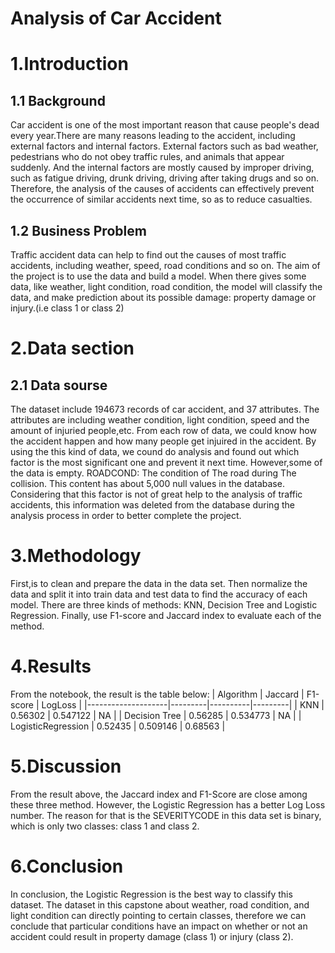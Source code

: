 Analysis of Car Accident
======
# 1.Introduction

## 1.1 Background 
  Car accident is one of the most important reason that cause people's dead every year.There are many reasons leading to the accident, 
  including external factors and internal factors. External factors such as bad weather, pedestrians who do not obey traffic rules, and 
  animals that appear suddenly. And the internal factors are mostly caused by improper driving, such as fatigue driving, drunk driving, 
  driving after taking drugs and so on. Therefore, the analysis of the causes of accidents can effectively prevent the occurrence of 
  similar accidents next time, so as to reduce casualties.
 
## 1.2 Business Problem
  Traffic accident data can help to find out the causes of most traffic accidents, including weather, speed, road conditions and so on. The aim of the project is to use the data and build a model. When there gives some data, like weather, light condition, road condition, the model will classify the data, and make prediction about its possible damage: property damage or injury.(i.e class 1 or class 2)
 # 2.Data section

 ## 2.1 Data sourse
 The dataset include 194673 records of car accident, and 37 attributes. The attributes are including weather condition, light condition, speed and the amount of injuried people,etc. From each row of data, we could know how the accident happen and how many people get injuired in the accident. By using the this kind of data, we cound do analysis and found out which factor is the most significant one and prevent it next time. However,some of the data is empty. ROADCOND: The condition of The road during The collision. This content has about 5,000 null values in the database. Considering that this factor is not of great help to the analysis of traffic accidents, this information was deleted from the database during the analysis process in order to better complete the project.

# 3.Methodology
First,is to clean and prepare the data in the data set. Then normalize the data and split it into train data and test data to find the accuracy of each model.
There are three kinds of methods: KNN, Decision Tree and Logistic Regression. Finally, use F1-score and Jaccard index to evaluate each of the method. 
# 4.Results 
From the notebook, the result is the table below:
| Algorithm          | Jaccard | F1-score | LogLoss |
|--------------------|---------|----------|---------|
| KNN                | 0.56302       | 0.547122        | NA      |
| Decision Tree      | 0.56285       | 0.534773        | NA      |
| LogisticRegression | 0.52435       | 0.509146        | 0.68563     |
# 5.Discussion
From the result above, the Jaccard index and F1-Score are close among these three method. However, the Logistic Regression has a better Log Loss number. The reason for that is the SEVERITYCODE in this data set is binary, which is only two classes: class 1 and class 2. 
# 6.Conclusion
In conclusion, the Logistic Regression is the best way to classify this dataset. The dataset in this capstone about weather, road condition, and light condition can directly pointing to certain classes, therefore we can conclude that particular conditions have an impact on whether or not an accident could result in property damage (class 1) or injury (class 2).
